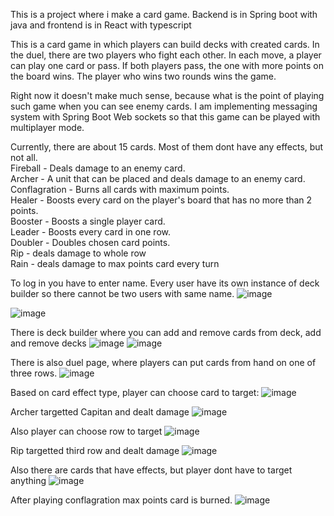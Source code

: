 This is a project where i make a card game. Backend is in Spring boot with java and frontend is in React with typescript

This is a card game in which players can build decks with created cards. In the duel, there are two players who fight each other. In each move, a player can play one card or pass. If both players pass, the one with more points on the board wins. The player who wins two rounds wins the game. <br>

Right now it doesn't make much sense, because what is the point of playing such game when you can see enemy cards. I am implementing messaging 
system with Spring Boot Web sockets so that this game can be played with multiplayer mode.

Currently, there are about 15 cards. Most of them dont have any effects, but not all. <br>
Fireball - Deals damage to an enemy card. <br>
Archer - A unit that can be placed and deals damage to an enemy card. <br>
Conflagration - Burns all cards with maximum points. <br>
Healer - Boosts every card on the player's board that has no more than 2 points. <br>
Booster - Boosts a single player card. <br>
Leader - Boosts every card in one row. <br>
Doubler - Doubles chosen card points. <br>
Rip - deals damage to whole row <br>
Rain - deals damage to max points card every turn <br>

To log in you have to enter name. Every user have its own instance of deck builder so there cannot be two users with same name.
![image](https://github.com/PiotrJagla/MyCardGame-MainProj/assets/76881722/b6a77471-4af0-4eed-ba58-181bf8404602)

![image](https://github.com/PiotrJagla/MyCardGame-MainProj/assets/76881722/42d573bb-66e4-41be-bbd1-434cefb6530f)





There is deck builder where you can add and remove cards from deck, add and remove decks
![image](https://github.com/PiotrJagla/MyCardGame-MainProj/assets/76881722/22f248e0-6f04-4352-b968-d5e81ca16d69)
![image](https://github.com/PiotrJagla/MyCardGame-MainProj/assets/76881722/48e4ff12-c46f-4f3a-a547-95da6b5f17be)



There is also duel page, where players can put cards from hand on one of three rows. 
![image](https://github.com/PiotrJagla/MyCardGame-MainProj/assets/76881722/46151c06-b384-433f-9d2c-c23281c66d82)



Based on card effect type, player can choose card to target:
![image](https://github.com/PiotrJagla/MyCardGame-MainProj/assets/76881722/dfe7afeb-3567-4985-b7a8-97bc97ac02ec)

Archer targetted Capitan and dealt damage
![image](https://github.com/PiotrJagla/MyCardGame-MainProj/assets/76881722/5658d961-991a-4a4a-b2a5-8d12b27bfca9)


Also player can choose row to target
![image](https://github.com/PiotrJagla/MyCardGame-MainProj/assets/76881722/d3ac3163-43d7-4b65-a608-8ff4dec8893d)

Rip targetted third row and dealt damage
![image](https://github.com/PiotrJagla/MyCardGame-MainProj/assets/76881722/7cf61f50-1f4c-4151-b403-f099e5c8a170)


Also there are cards that have effects, but player dont have to target anything
![image](https://github.com/PiotrJagla/MyCardGame-MainProj/assets/76881722/66f681a7-2f32-48c9-a2f9-37bcac274ede)

After playing conflagration max points card is burned.
![image](https://github.com/PiotrJagla/MyCardGame-MainProj/assets/76881722/09112b40-8b17-443c-b16c-6cf1dc2982fb)






